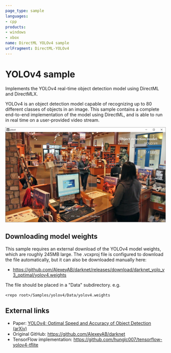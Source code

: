 ```yaml
---
page_type: sample
languages:
- cpp
products:
- windows
- xbox
name: DirectML YOLOv4 sample
urlFragment: DirectML-YOLOv4
---
```


# YOLOv4 sample

Implements the YOLOv4 real-time object detection model using DirectML and DirectMLX.

YOLOv4 is an object detection model capable of recognizing up to 80 different classes of objects in an image. This sample contains a complete end-to-end implementation of the model using DirectML, and is able to run in real time on a user-provided video stream. 

![Screenshot](./Assets/screenshot.jpg)

## Downloading model weights

This sample requires an external download of the YOLOv4 model weights, which are roughly 245MB large. The .vcxproj file is configured to download the file automatically, but it can also be downloaded manually here:
* https://github.com/AlexeyAB/darknet/releases/download/darknet_yolo_v3_optimal/yolov4.weights

The file should be placed in a "Data" subdirectory. e.g.

`<repo root>/Samples/yolov4/Data/yolov4.weights`

## External links

* Paper: [YOLOv4: Optimal Speed and Accuracy of Object Detection
 (arXiv)](https://arxiv.org/abs/2004.10934)
* Original GitHub: https://github.com/AlexeyAB/darknet
* TensorFlow implementation: https://github.com/hunglc007/tensorflow-yolov4-tflite
